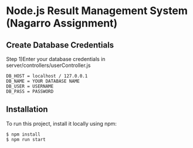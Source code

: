 # Node.js Result Management System (Nagarro Assignment)


## Create Database Credentials
Step 1)Enter your database credentials in server/controllers/userController.js

```
DB_HOST = localhost / 127.0.0.1
DB_NAME = YOUR DATABASE NAME
DB_USER = USERNAME
DB_PASS = PASSWORD
```

## Installation
To run this project, install it locally using npm:

```
$ npm install
$ npm run start
```